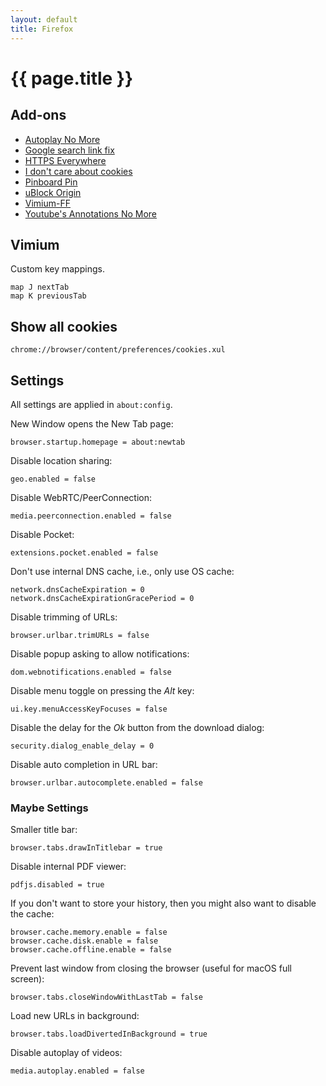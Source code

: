 ```yaml
---
layout: default
title: Firefox
---
```


# {{ page.title }}

## Add-ons

- [Autoplay No More](https://addons.mozilla.org/firefox/addon/autoplay-no-more/)
- [Google search link fix](https://addons.mozilla.org/firefox/addon/google-search-link-fix/)
- [HTTPS Everywhere](https://addons.mozilla.org/firefox/addon/https-everywhere/)
- [I don't care about cookies](https://addons.mozilla.org/firefox/addon/i-dont-care-about-cookies/)
- [Pinboard Pin](https://addons.mozilla.org/firefox/addon/pinboard-pin/)
- [uBlock Origin](https://addons.mozilla.org/firefox/addon/ublock-origin/)
- [Vimium-FF](https://addons.mozilla.org/firefox/addon/vimium-ff/)
- [Youtube's Annotations No More](https://addons.mozilla.org/firefox/addon/youtubes-annotations-no-more/)

## Vimium

Custom key mappings.

    map J nextTab
    map K previousTab

## Show all cookies

    chrome://browser/content/preferences/cookies.xul

## Settings

All settings are applied in `about:config`.

New Window opens the New Tab page:

    browser.startup.homepage = about:newtab

Disable location sharing:

    geo.enabled = false

Disable WebRTC/PeerConnection:

    media.peerconnection.enabled = false

Disable Pocket:

    extensions.pocket.enabled = false

Don't use internal DNS cache, i.e., only use OS cache:

    network.dnsCacheExpiration = 0
    network.dnsCacheExpirationGracePeriod = 0

Disable trimming of URLs:

    browser.urlbar.trimURLs = false

Disable popup asking to allow notifications:

    dom.webnotifications.enabled = false

Disable menu toggle on pressing the *Alt* key:

    ui.key.menuAccessKeyFocuses = false

Disable the delay for the *Ok* button from the download dialog:

    security.dialog_enable_delay = 0

Disable auto completion in URL bar:

    browser.urlbar.autocomplete.enabled = false

### Maybe Settings

Smaller title bar:

    browser.tabs.drawInTitlebar = true

Disable internal PDF viewer:

    pdfjs.disabled = true

If you don't want to store your history, then you might also want to
disable the cache:

    browser.cache.memory.enable = false
    browser.cache.disk.enable = false
    browser.cache.offline.enable = false

Prevent last window from closing the browser (useful for macOS full screen):

    browser.tabs.closeWindowWithLastTab = false

Load new URLs in background:

    browser.tabs.loadDivertedInBackground = true

Disable autoplay of videos:

    media.autoplay.enabled = false

